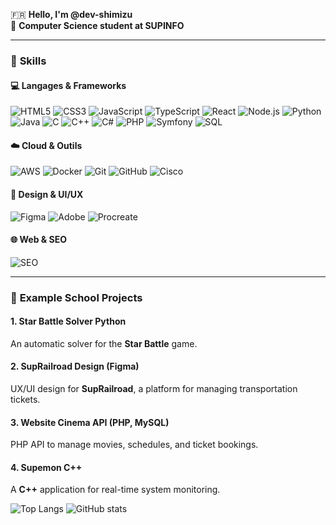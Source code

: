 🇫🇷 **Hello, I'm @dev-shimizu**  
🌱 **Computer Science student at SUPINFO**  

---

### 🧠 **Skills**

#### 💻 **Langages & Frameworks**
![HTML5](https://img.shields.io/badge/-HTML5-E34F26?logo=html5&logoColor=white)
![CSS3](https://img.shields.io/badge/-CSS3-1572B6?logo=css3&logoColor=white)
![JavaScript](https://img.shields.io/badge/-JavaScript-F7DF1E?logo=javascript&logoColor=black)
![TypeScript](https://img.shields.io/badge/-TypeScript-3178C6?logo=typescript&logoColor=white)
![React](https://img.shields.io/badge/-React-61DAFB?logo=react&logoColor=black)
![Node.js](https://img.shields.io/badge/-Node.js-339933?logo=node.js&logoColor=white)
![Python](https://img.shields.io/badge/-Python-3776AB?logo=python&logoColor=white)
![Java](https://img.shields.io/badge/-Java-007396?logo=java&logoColor=white)
![C](https://img.shields.io/badge/-C-A8B9CC?logo=c&logoColor=black)
![C++](https://img.shields.io/badge/-C++-00599C?logo=c%2B%2B&logoColor=white)
![C#](https://img.shields.io/badge/-C%23-239120?logo=c-sharp&logoColor=white)
![PHP](https://img.shields.io/badge/-PHP-777BB4?logo=php&logoColor=white)
![Symfony](https://img.shields.io/badge/-Symfony-000000?logo=symfony&logoColor=white)
![SQL](https://img.shields.io/badge/-SQL-4479A1?logo=mysql&logoColor=white)

#### ☁️ **Cloud & Outils**
![AWS](https://img.shields.io/badge/-AWS-232F3E?logo=amazon-aws&logoColor=white)
![Docker](https://img.shields.io/badge/-Docker-2496ED?logo=docker&logoColor=white)
![Git](https://img.shields.io/badge/-Git-F05032?logo=git&logoColor=white)
![GitHub](https://img.shields.io/badge/-GitHub-181717?logo=github&logoColor=white)
![Cisco](https://img.shields.io/badge/-Cisco-1BA0D7?logo=cisco&logoColor=white)

#### 🎨 **Design & UI/UX**
![Figma](https://img.shields.io/badge/-Figma-F24E1E?logo=figma&logoColor=white)
![Adobe](https://img.shields.io/badge/-Adobe-FF0000?logo=adobe&logoColor=white)
![Procreate](https://img.shields.io/badge/-Procreate-000000?logo=procreate&logoColor=white)

#### 🌐 **Web & SEO**
![SEO](https://img.shields.io/badge/-SEO-4285F4?logo=google&logoColor=white)

---
### 📂 **Example School Projects**

#### 1. **Star Battle Solver Python**  
An automatic solver for the **Star Battle** game.  

#### 2. **SupRailroad Design (Figma)**  
UX/UI design for **SupRailroad**, a platform for managing transportation tickets.  

#### 3. **Website Cinema API (PHP, MySQL)**  
PHP API to manage movies, schedules, and ticket bookings.  

#### 4. **Supemon C++**  
A **C++** application for real-time system monitoring.  


![Top Langs](https://github-readme-stats.vercel.app/api/top-langs/?username=VotreNomUtilisateur&langs_count=5&layout=compact)
![GitHub stats](https://github-readme-stats.vercel.app/api?username=VotreNomUtilisateur&show_icons=true&count_private=true&hide_title=true)
